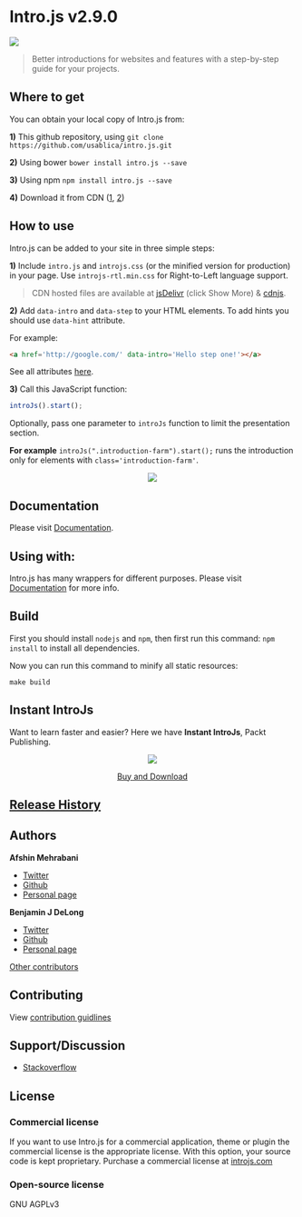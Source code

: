 # Intro.js v2.9.0

![](https://travis-ci.org/usablica/intro.js.svg?branch=master)

> Better introductions for websites and features with a step-by-step guide for your projects.

## Where to get
You can obtain your local copy of Intro.js from:

**1)** This github repository, using ```git clone https://github.com/usablica/intro.js.git```

**2)** Using bower ```bower install intro.js --save```

**3)** Using npm ```npm install intro.js --save```

**4)** Download it from CDN ([1](http://www.jsdelivr.com/projects/intro.js), [2](https://cdnjs.com/libraries/intro.js))

## How to use
Intro.js can be added to your site in three simple steps:

**1)** Include `intro.js` and `introjs.css` (or the minified version for production) in your page. Use `introjs-rtl.min.css` for Right-to-Left language support.

> CDN hosted files are available at [jsDelivr](http://www.jsdelivr.com/projects/intro.js) (click Show More) & [cdnjs](https://cdnjs.com/libraries/intro.js).

**2)** Add `data-intro` and `data-step` to your HTML elements. To add hints you should use `data-hint` attribute.

For example:

```html
<a href='http://google.com/' data-intro='Hello step one!'></a>
````

See all attributes [here](https://introjs.com/docs/intro/attributes/).

**3)** Call this JavaScript function:
```javascript
introJs().start();
````

Optionally, pass one parameter to `introJs` function to limit the presentation section.

**For example** `introJs(".introduction-farm").start();` runs the introduction only for elements with `class='introduction-farm'`.

<p align="center"><img src="https://raw.githubusercontent.com/usablica/intro.js/gh-pages/img/introjs-demo.png"></p>

## Documentation

Please visit [Documentation](http://introjs.com/docs).

## Using with:

Intro.js has many wrappers for different purposes. Please visit [Documentation](http://introjs.com/docs) for more info.

## Build

First you should install `nodejs` and `npm`, then first run this command: `npm install` to install all dependencies.

Now you can run this command to minify all static resources:

    make build

## Instant IntroJs

Want to learn faster and easier? Here we have **Instant IntroJs**, Packt Publishing.

<p align="center">
  <a target='_blank' href="http://www.packtpub.com/create-useful-introductions-for-websites-and-applications-with-introjs-library/book"><img src='http://dgdsbygo8mp3h.cloudfront.net/sites/default/files/imagecache/productview_larger/2517OS_Instant%20IntroJS%20Starter.jpg' /></a>
</p>

<p align="center">
  <a target='_blank' href="http://www.packtpub.com/create-useful-introductions-for-websites-and-applications-with-introjs-library/book">Buy and Download</a>
</p>

## <a href="https://github.com/usablica/intro.js/blob/master/changelog.md">Release History</a>

## Authors
**Afshin Mehrabani**

- [Twitter](https://twitter.com/afshinmeh)
- [Github](https://github.com/afshinm)
- [Personal page](http://afshinm.name/)

**Benjamin J DeLong**

- [Twitter](https://twitter.com/bozdoz)
- [Github](https://github.com/bozdoz)
- [Personal page](https://bozdoz.com/)

[Other contributors](https://github.com/usablica/intro.js/graphs/contributors)

## Contributing

View [contribution guidlines](https://github.com/usablica/intro.js/blob/master/CONTRIBUTING.md)

## Support/Discussion
- [Stackoverflow](http://stackoverflow.com/questions/tagged/intro.js)

## License

### Commercial license

If you want to use Intro.js for a commercial application, theme or plugin the commercial license is the appropriate license. With this option, your source code is kept proprietary. Purchase a commercial license at [introjs.com](http://introjs.com/#commercial)

### Open-source license

GNU AGPLv3
